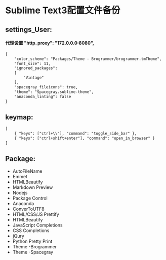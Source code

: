 # Sublime Text3配置文件备份 
## settings_User:
#### 代理设置 "http_proxy": "172.0.0.0:8080",
```html
{
	"color_scheme": "Packages/Theme - Brogrammer/brogrammer.tmTheme",
	"font_size": 11,
	"ignored_packages":
	[
		"Vintage"
	],
	"spacegray_fileicons": true,
	"theme": "Spacegray.sublime-theme",
	"anaconda_linting": false
}
```
## keymap:
```html
[
	{ "keys": ["ctrl+\\"], "command": "toggle_side_bar" },
	{ "keys": ["ctrl+shift+enter"], "command": "open_in_browser" }
]
```

## Package:
- AutoFileName
- Emmet
- HTMLBeautify
- Markdown Preview
- Nodejs
- Package Control
- Anaconda
- ConverToUTF8
- HTML/CSS/JS Prettify
- HTMLBeautify
- JavaScript Completions
- CSS Completions
- jQury
- Python Pretty Print
- Theme -Brogrammer
- Theme -Spacegray
